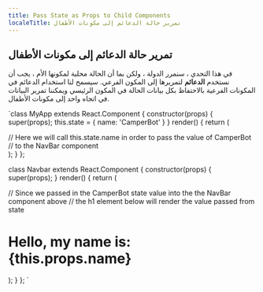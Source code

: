 ```yaml
---
title: Pass State as Props to Child Components
localeTitle: تمرير حالة الدعائم إلى مكونات الأطفال
---
```

## تمرير حالة الدعائم إلى مكونات الأطفال

في هذا التحدي ، سنمرر الدولة ، ولكن بما أن الحالة محلية لمكونها الأم ، يجب أن نستخدم **الدعائم** لتمريرها إلى المكون الفرعي. سيسمح لنا استخدام الدعائم في المكونات الفرعية بالاحتفاظ بكل بيانات الحالة في المكون الرئيسي ويمكننا تمرير البيانات في اتجاه واحد إلى مكونات الأطفال.

 `class MyApp extends React.Component { 
  constructor(props) { 
    super(props); 
    this.state = { 
      name: 'CamperBot' 
    } 
  } 
  render() { 
    return ( 
       <div> 
         // Here we will call this.state.name in order to pass the value of CamperBot 
         // to the NavBar component 
         <Navbar name={this.state.name} /> 
       </div> 
    ); 
  } 
 }; 
 
 class Navbar extends React.Component { 
  constructor(props) { 
    super(props); 
  } 
  render() { 
    return ( 
    <div> 
      // Since we passed in the CamperBot state value into the the NavBar component above 
      // the h1 element below will render the value passed from state 
      <h1>Hello, my name is: {this.props.name}</h1> 
    </div> 
    ); 
  } 
 }; 
`